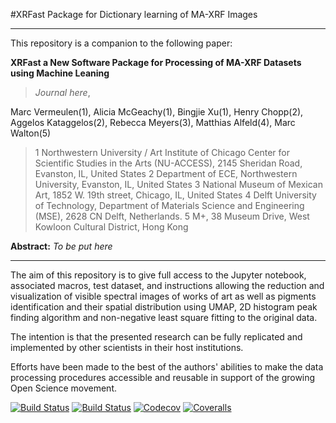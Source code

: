 #XRFast Package for Dictionary learning of MA-XRF Images <br>

***

This repository is a companion to the following paper:

**XRFast a New Software Package for Processing of MA-XRF Datasets using Machine Leaning** 
> *Journal here*,  <br>

Marc Vermeulen(1), 
Alicia McGeachy(1), 
Bingjie Xu(1), 
Henry Chopp(2),
Aggelos Kataggelos(2), 
Rebecca Meyers(3), 
Matthias Alfeld(4), 
Marc Walton(5)<br>


>1 Northwestern University / Art Institute of Chicago Center for Scientific Studies in the Arts (NU-ACCESS), 2145 Sheridan Road, Evanston, IL, United States
>2 Department of ECE, Northwestern University, Evanston, IL, United States
>3 National Museum of Mexican Art, 1852 W. 19th street, Chicago, IL, United States
>4 Delft University of Technology, Department of Materials Science and Engineering (MSE), 2628 CN Delft, Netherlands.
>5 M+, 38 Museum Drive, West Kowloon Cultural District, Hong Kong


**Abstract:** *To be put here*

***

The aim of this repository is to give full access to the Jupyter notebook, associated macros, test dataset, and instructions allowing the reduction and visualization of visible spectral images of works of art as well as pigments identification and their spatial distribution using UMAP, 2D histogram peak finding algorithm and non-negative least square fitting to the original data. 

The intention is that the presented research can be fully replicated and implemented by other scientists in their host institutions. 

Efforts have been made to the best of the authors' abilities to make the data processing procedures accessible and reusable in support of the growing Open Science movement. 


[![Build Status](https://travis-ci.com/NU-ACCESS/XRFast2.jl.svg?branch=master)](https://travis-ci.com/NU-ACCESS/XRFast2.jl)
[![Build Status](https://ci.appveyor.com/api/projects/status/github/NU-ACCESS/XRFast2.jl?svg=true)](https://ci.appveyor.com/project/NU-ACCESS/XRFast2-jl)
[![Codecov](https://codecov.io/gh/NU-ACCESS/XRFast2.jl/branch/master/graph/badge.svg)](https://codecov.io/gh/NU-ACCESS/XRFast2.jl)
[![Coveralls](https://coveralls.io/repos/github/NU-ACCESS/XRFast2.jl/badge.svg?branch=master)](https://coveralls.io/github/NU-ACCESS/XRFast2.jl?branch=master)
